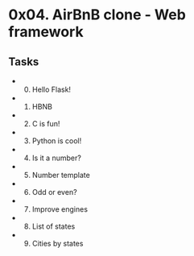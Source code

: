 # 0x04. AirBnB clone - Web framework

## Tasks
- 0. Hello Flask!
- 1. HBNB
- 2. C is fun!
- 3. Python is cool!
- 4. Is it a number?
- 5. Number template
- 6. Odd or even?
- 7. Improve engines
- 8. List of states
- 9. Cities by states

